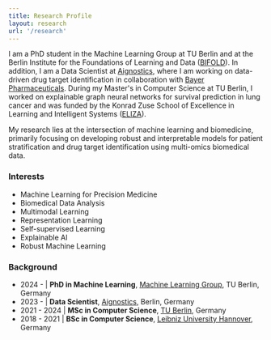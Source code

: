 ```yaml
---
title: Research Profile
layout: research
url: '/research'
---
```


I am a PhD student in the Machine Learning Group at TU Berlin and at the Berlin Institute for the Foundations of Learning and Data ([BIFOLD](https://www.bifold.berlin/)). In addition, I am a Data Scientist at [Aignostics](https://aignostics.com/), where I am working on data-driven drug target identification in collaboration with [Bayer Pharmaceuticals](https://www.aignostics.com/press/news/bayer-and-aignostics-to-collaborate-on-next-generation-precision-oncology). During my Master's in Computer Science at TU Berlin, I worked on explainable graph neural networks for survival prediction in lung cancer and was funded by the Konrad Zuse School of Excellence in Learning and Intelligent Systems ([ELIZA](https://www.tu-darmstadt.de/forschen/forschungsfelder/information_intelligence_ii/eliza/eliza.en.jsp)).

My research lies at the intersection of machine learning and biomedicine, primarily focusing on developing robust and interpretable models for patient stratification and drug target identification using multi-omics biomedical data.

### Interests

* Machine Learning for Precision Medicine
* Biomedical Data Analysis
* Multimodal Learning
* Representation Learning
* Self-supervised Learning
* Explainable AI
* Robust Machine Learning

### Background

* 2024 - | **PhD in Machine Learning**, [Machine Learning Group](https://web.ml.tu-berlin.de/), TU Berlin, Germany
* 2023 - | **Data Scientist**, [Aignostics](https://aignostics.com/), Berlin, Germany
* 2021 - 2024 | **MSc in Computer Science**, [TU Berlin](https://tu.berlin/), Germany
* 2018 - 2021 | **BSc in Computer Science**, [Leibniz University Hannover](https://uni-hannover.de/), Germany